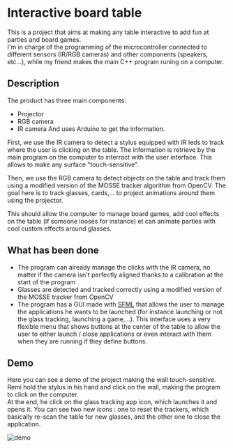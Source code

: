 # Interactive board table
This is a project that aims at making any table interactive to add fun at parties and board games.<br/>
I'm in charge of the programming of the microcontroller connected to different sensors (IR/RGB cameras) and other components (speakers, etc...), while my friend makes the main C++ program runing on a computer.

## Description 
The product has three main components:
* Projector
* RGB camera
* IR camera
And uses Arduino to get the information.

First, we use the IR camera to detect a stylus equipped with IR leds to track where the user is clicking on the table. The information is retrieve by the main program on the computer to interract with the user interface. This allows to make any surface "touch-sensitive".

Then, we use the RGB camera to detect objects on the table and track them using a modified version of the MOSSE tracker algorithm from OpenCV. The goal here is to track glasses, cards,... to project animations around them using the projector.

This should allow the computer to manage board games, add cool effects on the table (if someone looses for instance) et can animate parties with cool custom effects around glasses.


## What has been done
* The program can already manage the clicks with the IR camera, no matter if the camera isn't perfectly aligned thanks to a calibration at the start of the program
* Glasses are detected and tracked correctly using a modified version of the MOSSE tracker from OpenCV
* The program has a GUI made with [SFML](https://github.com/SFML/SFML) that allows the user to manage the applications he wants to be launched (for instance launching or not the glass tracking, launching a game,...). This interface uses a very flexible menu that shows buttons at the center of the table to allow the user to either launch / close applications or even interact with them when they are running if they define buttons.

  
## Demo
Here you can see a demo of the project making the wall touch-sensitive. Remi hold the stylus in his hand and click on the wall, making the program to click on the computer.<br/>
At the end, he click on the glass tracking app icon, which launches it and opens it. You can see two new icons : one to reset the trackers, which basically re-scan the table for new glasses, and the other one to close the application.

![demo](https://user-images.githubusercontent.com/18093026/105180130-125c8100-5b22-11eb-830f-0aa012456ed6.gif)
